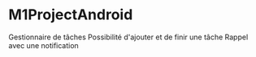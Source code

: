 # M1ProjectAndroid

Gestionnaire de tâches 
Possibilité d'ajouter et de finir une tâche
Rappel avec une notification